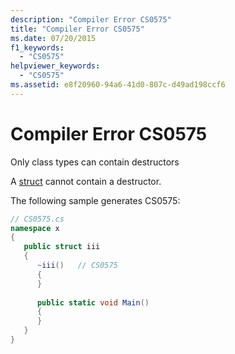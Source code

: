 ```yaml
---
description: "Compiler Error CS0575"
title: "Compiler Error CS0575"
ms.date: 07/20/2015
f1_keywords: 
  - "CS0575"
helpviewer_keywords: 
  - "CS0575"
ms.assetid: e8f20960-94a6-41d0-807c-d49ad198ccf6
---
```

# Compiler Error CS0575
Only class types can contain destructors  
  
 A [struct](../language-reference/builtin-types/struct.md) cannot contain a destructor.  
  
 The following sample generates CS0575:  
  
```csharp  
// CS0575.cs  
namespace x  
{  
   public struct iii  
   {  
      ~iii()   // CS0575  
      {  
      }  
  
      public static void Main()  
      {  
      }  
   }  
}  
```
